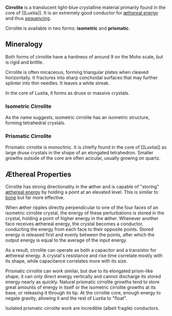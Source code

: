 **Cirrolite** is a translucent light-blue crystalline material primarily found in the core of [[Luxtia]]. It is an extremely good conductor for [æthereal energy](<./Æther/Energy.md>) and thus [sequencing](<./Æther/Sequencing.md>).

Cirrolite is available in two forms: **isometric** and **prismatic**.

## Mineralogy
Both forms of cirrolite have a hardness of around 9 on the Mohs scale, but is rigid and brittle.

Cirrolite is often micaceous, forming triangular plates when cleaved horizontally. It fractures into sharp conchoidal surfaces that may further splinter into thin needles. It leaves a white streak.

In the core of Luxtia, it forms as druse or massive crystals.

### Isometric Cirrolite
As the name suggests, isometric cirrolite has an isometric structure, forming tetrahedral crystals.

### Prismatic Cirrolite
Prismatic cirrolite is monoclinic. It is chiefly found in the core of [[Luxtia]] as large druse crystals in the shape of an elongated tetrahedron. Smaller growths outside of the core are often acicular, usually growing on quartz.

## Æthereal Properties
Cirrolite has strong directionality in the æther and is capable of "storing" [æthereal energy](<./Æther/Energy.md>) by holding a point at an elevated level. This is similar to [bone](<./Æther/Æther.md#Conductance>) but far more effective.

When æther ripples directly perpendicular to one of the four faces of an isometric cirrolite crystal, the energy of these perturbations is stored in the crystal, holding a point of higher energy in the æther. Whenever another face receives æthereal energy, the crystal becomes a conductor, conducting the energy from each face to their opposite points. Stored energy is released first and evenly between the points, after which the output energy is equal to the average of the input energy.

As a result, cirrolite can operate as both a capacitor and a transistor for æthereal energy. A crystal's resistance and rise time correlate mostly with its shape, while capacitance correlates more with its size.

Prismatic cirrolite can work similar, but due to its elongated prism-like shape, it can only direct energy vertically and cannot discharge its stored energy nearly as quickly. Natural prismatic cirrolite growths tend to store great amounts of energy in itself or the isometric cirrolite growths at its base, or releasing it through its tip. At the cirrolite core, enough energy to negate gravity, allowing it and the rest of Luxtia to "float".

Isolated prismatic cirrolite work are incredible (albeit fragile) conductors.